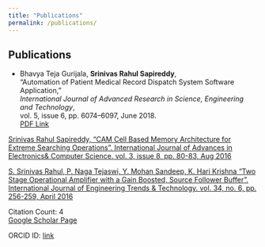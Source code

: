 ```yaml
---
title: "Publications"
permalink: /publications/
---
```


## Publications

- Bhavya Teja Gurijala, **Srinivas Rahul Sapireddy**,  
  “Automation of Patient Medical Record Dispatch System Software Application,”  
  *International Journal of Advanced Research in Science, Engineering and Technology*,  
  vol. 5, issue 6, pp. 6074–6097, June 2018.  
  [PDF Link](http://www.ijarset.com/upload/2018/june/11-IJARSET-_rahul-modified.pdf)


[ Srinivas Rahul Sapireddy, “CAM Cell Based Memory Architecture for Extreme Searching Operations”. International Journal of Advances in Electronics& Computer Science. vol. 3, issue 8, pp. 80-83, Aug 2016 ](http://www.iraj.in/journal/journal_file/journal_pdf/12-284-147394117580-83.pdf)

[ S. Srinivas Rahul, P. Naga Tejaswi, Y. Mohan Sandeep, K. Hari Krishna “Two Stage Operational Amplifier with a Gain Boosted, Source Follower Buffer”. International Journal of Engineering Trends & Technology. vol. 34, no. 6, pp. 256-259, April 2016 ](https://pdfs.semanticscholar.org/6e0b/b2acc41e163e3f85790571e20367a450b5cb.pdf)<br>


Citation Count: 4<br>
[ Google Scholar Page ](https://scholar.google.com/citations?user=08fgpdIAAAAJ&hl=en)

ORCID ID: [ link ](https://orcid.org/0000-0002-9898-6810)
